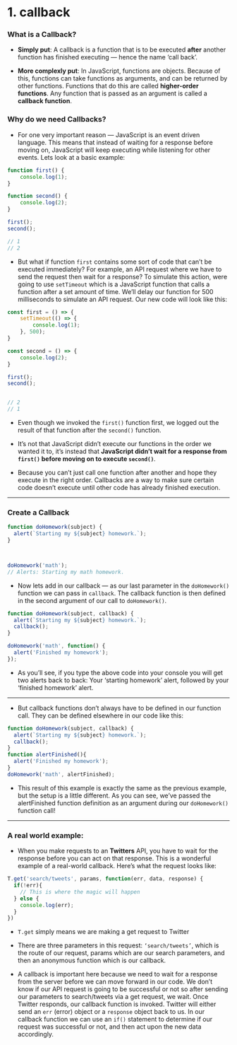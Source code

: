 # 1. callback

### What is a Callback?

- **Simply put**: A callback is a function that is to be executed 
  **after** another function has finished executing — hence the name ‘call back’.

- **More complexly put**: In JavaScript, functions are objects. Because of this, 
  functions can take functions as arguments, and can be returned by other functions. Functions that do this are called **higher-order functions**. 
  Any function that is passed as an argument is called a **callback function**.

### Why do we need Callbacks?

- For one very important reason — JavaScript is an event driven language. 
  This means that instead of waiting for a response before moving on, 
  JavaScript will keep executing while listening for other events. 
  Lets look at a basic example:

```js
function first() {
    console.log(1);
}

function second() {
    console.log(2);
}

first();
second();

// 1
// 2
```

- But what if function `first` contains some sort of code that can’t be executed immediately? 
  For example, an API request where we have to send the request then wait for a response? 
  To simulate this action, were going to use `setTimeout` which is a JavaScript function that 
  calls a function after a set amount of time.
  We’ll delay our function for 500 milliseconds to simulate an API request. 
  Our new code will look like this:

```js
const first = () => {
    setTimeout(() => {
        console.log(1);
    }, 500);
}

const second = () => {
    console.log(2);
}

first();
second();


// 2
// 1
```

- Even though we invoked the `first()` function first, 
  we logged out the result of that function after the `second()` function.

- It’s not that JavaScript didn’t execute our functions in the order we wanted it to, 
  it’s instead that **JavaScript didn’t wait for a response from `first()` before moving on to execute `second()`**.

- Because you can’t just call one function after another and 
  hope they execute in the right order. 
  Callbacks are a way to make sure certain code doesn’t execute until other code has already finished execution.

---

### Create a Callback

```js
function doHomework(subject) {
  alert(`Starting my ${subject} homework.`);
}



doHomework('math');
// Alerts: Starting my math homework.
```

- Now lets add in our callback — as our last parameter in the `doHomework()` function 
  we can pass in `callback`. 
  The callback function is then defined in the second argument of our call to `doHomework()`.

```js
function doHomework(subject, callback) {
  alert(`Starting my ${subject} homework.`);
  callback();
}

doHomework('math', function() {
  alert('Finished my homework');
});
```

- As you’ll see, if you type the above code into your console 
  you will get two alerts back to back: Your ‘starting homework’ alert, 
  followed by your ‘finished homework’ alert.

---

- But callback functions don’t always have to be defined in our function call. 
  They can be defined elsewhere in our code like this:

```js
function doHomework(subject, callback) {
  alert(`Starting my ${subject} homework.`);
  callback();
}
function alertFinished(){
  alert('Finished my homework');
}
doHomework('math', alertFinished);
```

- This result of this example is exactly the same as the previous example, 
  but the setup is a little different. 
  As you can see, we’ve passed the alertFinished function definition as an argument 
  during our `doHomework()` function call!


---
### A real world example:

 - When you make requests to an **Twitters** API, 
   you have to wait for the response before you can act on that response. 
   This is a wonderful example of a real-world callback. 
   Here’s what the request looks like:

```js
T.get('search/tweets', params, function(err, data, response) {
  if(!err){
    // This is where the magic will happen
  } else {
    console.log(err);
  }
})
```

- `T.get` simply means we are making a get request to Twitter

- There are three parameters in this request: `‘search/tweets’`, 
  which is the route of our request, params which are our search parameters, 
  and then an anonymous function which is our callback.





- A callback is important here because we need to wait for a response 
  from the server before we can move forward in our code. 
  We don’t know if our API request is going to be successful 
  or not so after sending our parameters to search/tweets via a get request, we wait. 
  Once Twitter responds, our callback function is invoked. 
  Twitter will either send an `err` (error) object or a `response` object back to us. 
  In our callback function we can use an `if()` statement 
  to determine if our request was successful or not, and then act upon the new data accordingly.